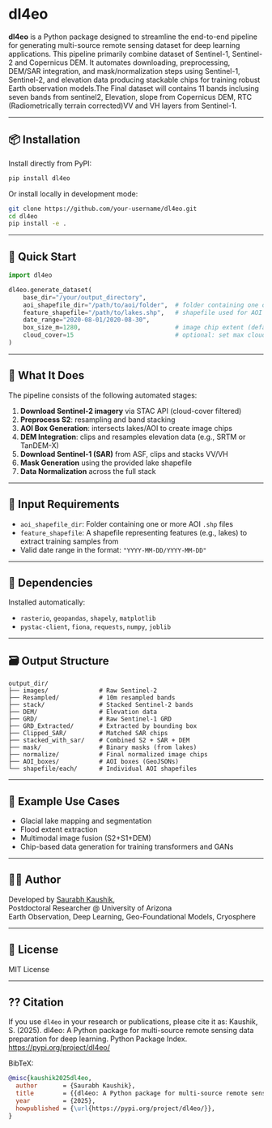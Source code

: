 # dl4eo

**dl4eo** is a Python package designed to streamline the end-to-end pipeline for generating multi-source remote sensing dataset for deep learning applications. This pipeline primarily combine dataset of Sentinel-1, Sentinel-2 and Copernicus DEM. It automates downloading, preprocessing, DEM/SAR integration, and mask/normalization steps using Sentinel-1, Sentinel-2, and elevation data producing stackable chips for training robust Earth observation models.The Final dataset will contains 11 bands inclusing seven bands from sentinel2, Elevation, slope from Copernicus DEM, RTC (Radiometrically terrain corrected)VV and VH layers from Sentinel-1.

---

## 📦 Installation

Install directly from PyPI:

```bash
pip install dl4eo
```

Or install locally in development mode:

```bash
git clone https://github.com/your-username/dl4eo.git
cd dl4eo
pip install -e .
```

---

## 🚀 Quick Start

```python
import dl4eo

dl4eo.generate_dataset(
    base_dir="/your/output_directory",
    aoi_shapefile_dir="/path/to/aoi/folder",  # folder containing one or more AOI shapefiles
    feature_shapefile="/path/to/lakes.shp",   # shapefile used for AOI box creation & visualization
    date_range="2020-08-01/2020-08-30",
    box_size_m=1280,                          # image chip extent (default = 2560)
    cloud_cover=15                            # optional: set max cloud cover % (default = 20)
)
```

---

## 🧠 What It Does

The pipeline consists of the following automated stages:

1. **Download Sentinel-2 imagery** via STAC API (cloud-cover filtered)
2. **Preprocess S2**: resampling and band stacking
3. **AOI Box Generation**: intersects lakes/AOI to create image chips
4. **DEM Integration**: clips and resamples elevation data (e.g., SRTM or TanDEM-X)
5. **Download Sentinel-1 (SAR)** from ASF, clips and stacks VV/VH
6. **Mask Generation** using the provided lake shapefile
7. **Data Normalization** across the full stack

---

## 📂 Input Requirements

- `aoi_shapefile_dir`: Folder containing one or more AOI `.shp` files
- `feature_shapefile`: A shapefile representing features (e.g., lakes) to extract training samples from
- Valid date range in the format: `"YYYY-MM-DD/YYYY-MM-DD"`

---

## 🧰 Dependencies

Installed automatically:
- `rasterio`, `geopandas`, `shapely`, `matplotlib`
- `pystac-client`, `fiona`, `requests`, `numpy`, `joblib`

---

## 🗃 Output Structure

```
output_dir/
├── images/              # Raw Sentinel-2
├── Resampled/           # 10m resampled bands
├── stack/               # Stacked Sentinel-2 bands
├── DEM/                 # Elevation data
├── GRD/                 # Raw Sentinel-1 GRD
├── GRD_Extracted/       # Extracted by bounding box
├── Clipped_SAR/         # Matched SAR chips
├── stacked_with_sar/    # Combined S2 + SAR + DEM
├── mask/                # Binary masks (from lakes)
├── normalize/           # Final normalized image chips
├── AOI_boxes/           # AOI boxes (GeoJSONs)
└── shapefile/each/      # Individual AOI shapefiles
```

---

## 🧪 Example Use Cases

- Glacial lake mapping and segmentation
- Flood extent extraction
- Multimodal image fusion (S2+S1+DEM)
- Chip-based data generation for training transformers and GANs

---

## 🧑‍💻 Author

Developed by [Saurabh Kaushik](https://scholar.google.com/citations?user=UBGlaXIAAAAJ),  
Postdoctoral Researcher @ University of Arizona  
Earth Observation, Deep Learning, Geo-Foundational Models, Cryosphere

---

## 📜 License

MIT License

---

## ?? Citation

If you use `dl4eo` in your research or publications, please cite it as:
Kaushik, S. (2025). dl4eo: A Python package for multi-source remote sensing data preparation for deep learning.
Python Package Index. https://pypi.org/project/dl4eo/


BibTeX:
```bibtex
@misc{kaushik2025dl4eo,
  author       = {Saurabh Kaushik},
  title        = {{dl4eo: A Python package for multi-source remote sensing data preparation for deep learning}},
  year         = {2025},
  howpublished = {\url{https://pypi.org/project/dl4eo/}},
}
